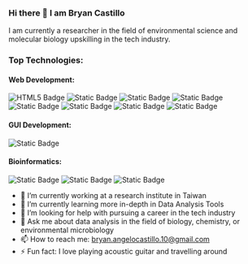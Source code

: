 ### Hi there 👋 I am Bryan Castillo

I am currently a researcher in the field of environmental science and molecular biology upskilling in the tech industry.

### Top Technologies:

#### Web Development:

![HTML5 Badge](https://img.shields.io/badge/HTML-%23E34F26?style=for-the-badge&logo=html5&logoColor=%23D55E00&labelColor=white)
![Static Badge](https://img.shields.io/badge/CSS-%231572B6?style=for-the-badge&logo=css3&labelColor=%230072B2&color=%23212121)
![Static Badge](https://img.shields.io/badge/JavaScript-%23F7DF1E?style=for-the-badge&logo=javascript&labelColor=%23212121)
![Static Badge](https://img.shields.io/badge/React-%23252423?style=for-the-badge&logo=react&logoColor=%2361DAFB)
![Static Badge](https://img.shields.io/badge/TailWind-%23252423?style=for-the-badge&logo=tailwindcss&logoColor=%2306B6D4)
![Static Badge](https://img.shields.io/badge/TypeScript-%23f6f6f6?style=for-the-badge&logo=typescript&logoColor=%233178C6)
![Static Badge](https://img.shields.io/badge/Streamlit-%23FF4B4B?style=for-the-badge&logo=streamlit&labelColor=%23212121&color=%23D61838)
![Static Badge](https://img.shields.io/badge/Flask-%23000000?style=for-the-badge&logo=flask&labelColor=%23648FFF&color=%23212121)

#### GUI Development:

![Static Badge](https://img.shields.io/badge/PyQt-%2341CD52?style=for-the-badge&logo=Qt&labelColor=%23212121&color=%23117733)

#### Bioinformatics:

![Static Badge](https://img.shields.io/badge/-%23276DC3?style=for-the-badge&logo=r&logoColor=%2356B4E9&color=%23212121)
![Static Badge](https://img.shields.io/badge/Python-%233776AB?style=for-the-badge&logo=python&logoColor=%2356B4E9&labelColor=%23212121&color=%23F0E442)
![Static Badge](https://img.shields.io/badge/SQL-%234479A1?style=for-the-badge&logo=mysql&logoColor=%23212121&labelColor=%23ADB1B3&color=%23FDC850)

- 🔭 I’m currently working at a research institute in Taiwan
- 🌱 I’m currently learning more in-depth in Data Analysis Tools
- 🤔 I’m looking for help with pursuing a career in the tech industry
- 💬 Ask me about data analysis in the field of biology, chemistry, or environmental microbiology
- 📫 How to reach me: bryan.angelocastillo.10@gmail.com
- ⚡ Fun fact: I love playing acoustic guitar and travelling around
